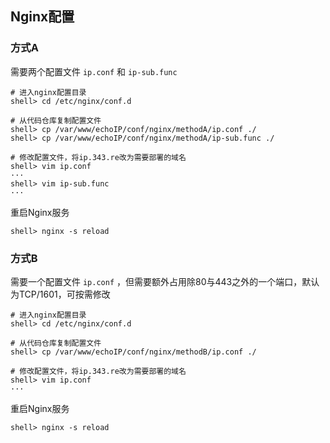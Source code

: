 ## Nginx配置

### 方式A

需要两个配置文件 `ip.conf` 和 `ip-sub.func`

```
# 进入nginx配置目录
shell> cd /etc/nginx/conf.d

# 从代码仓库复制配置文件
shell> cp /var/www/echoIP/conf/nginx/methodA/ip.conf ./
shell> cp /var/www/echoIP/conf/nginx/methodA/ip-sub.func ./

# 修改配置文件，将ip.343.re改为需要部署的域名
shell> vim ip.conf
···
shell> vim ip-sub.func
···
```

重启Nginx服务

```
shell> nginx -s reload
```

### 方式B

需要一个配置文件 `ip.conf` ，但需要额外占用除80与443之外的一个端口，默认为TCP/1601，可按需修改

```
# 进入nginx配置目录
shell> cd /etc/nginx/conf.d

# 从代码仓库复制配置文件
shell> cp /var/www/echoIP/conf/nginx/methodB/ip.conf ./

# 修改配置文件，将ip.343.re改为需要部署的域名
shell> vim ip.conf
···
```

重启Nginx服务

```
shell> nginx -s reload
```